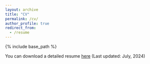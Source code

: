 ```yaml
---
layout: archive
title: "CV"
permalink: /cv/
author_profile: true
redirect_from:
  - /resume
---
```


{% include base_path %}

You can download a detailed resume [here](https://zhiyuan-yang.github.io/files/Resume.pdf) (Last updated: July, 2024)